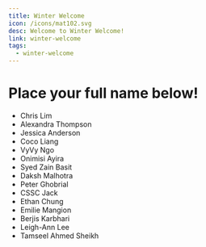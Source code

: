 ```yaml
---
title: Winter Welcome
icon: /icons/mat102.svg
desc: Welcome to Winter Welcome!
link: winter-welcome
tags:
  - winter-welcome
---
```


# Place your full name below!

- Chris Lim
- Alexandra Thompson
- Jessica Anderson
- Coco Liang
- VyVy Ngo
- Onimisi Ayira
- Syed Zain Basit
- Daksh Malhotra
- Peter Ghobrial
- CSSC Jack
- Ethan Chung
- Emilie Mangion
- Berjis Karbhari
- Leigh-Ann Lee
- Tamseel Ahmed Sheikh
